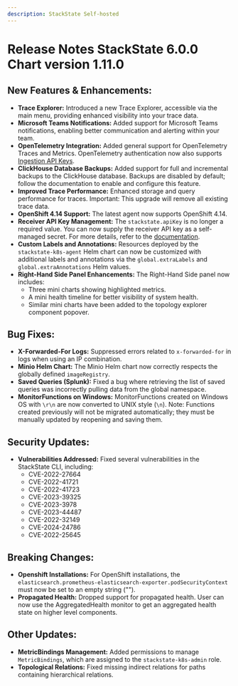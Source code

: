 ```yaml
---
description: StackState Self-hosted
---
```


# Release Notes StackState 6.0.0 Chart version 1.11.0

## New Features & Enhancements:

* <b>Trace Explorer:</b> Introduced a new Trace Explorer, accessible via the main menu,
providing enhanced visibility into your trace data.
* <b>Microsoft Teams Notifications:</b> Added support for Microsoft Teams notifications,
enabling better communication and alerting within your team.
* <b>OpenTelemetry Integration:</b> Added general support for OpenTelemetry Traces and
Metrics. OpenTelemetry authentication now also supports [Ingestion API Keys](../../use/security/k8s-ingestion-api-keys.md).
* <b>ClickHouse Database Backups:</b> Added support for full and incremental backups to the
ClickHouse database. Backups are disabled by default; follow the documentation to
enable and configure this feature.
* <b>Improved Trace Performance:</b> Enhanced storage and query performance for traces.
Important: This upgrade will remove all existing trace data.
* <b>OpenShift 4.14 Support:</b> The latest agent now supports OpenShift 4.14.
* <b>Receiver API Key Management:</b> The `stackstate.apiKey` is no longer a required
value. You can now supply the receiver API key as a self-managed secret. For more
details, refer to the [documentation](../agent/k8s-custom-secrets-setup.md).
* <b>Custom Labels and Annotations:</b> Resources deployed by the
`stackstate-k8s-agent` Helm chart can now be customized with additional labels and
annotations via the `global.extraLabels` and `global.extraAnnotations` Helm
values.
* <b>Right-Hand Side Panel Enhancements:</b> The Right-Hand Side panel now includes:
  * Three mini charts showing highlighted metrics.
  * A mini health timeline for better visibility of system health.
  * Similar mini charts have been added to the topology explorer component
  popover.

## Bug Fixes:

* <b>X-Forwarded-For Logs:</b> Suppressed errors related to `x-forwarded-for` in logs when
using an IP combination.
* <b>Minio Helm Chart:</b> The Minio Helm chart now correctly respects the globally defined
`imageRegistry`.
* <b>Saved Queries (Splunk):</b> Fixed a bug where retrieving the list of saved queries was
incorrectly pulling data from the global namespace.
* <b>MonitorFunctions on Windows:</b> MonitorFunctions created on Windows OS with `\r\n`
are now converted to UNIX style (`\n`). Note: Functions created previously will not be
migrated automatically; they must be manually updated by reopening and saving them.

## Security Updates:
 
* <b>Vulnerabilities Addressed:</b> Fixed several vulnerabilities in the StackState CLI,
including:
  * CVE-2022-27664
  * CVE-2022-41721
  * CVE-2022-41723
  * CVE-2023-39325
  * CVE-2023-3978
  * CVE-2023-44487
  * CVE-2022-32149
  * CVE-2024-24786
  * CVE-2022-25645
  
## Breaking Changes:

* <b>Openshift Installations:</b> For OpenShift installations, the
`elasticsearch.prometheus-elasticsearch-exporter.podSecurityContext`
must now be set to an empty string ("").
* <b>Propagated Health:</b> Dropped support for propagated health. User can now use the
AggregatedHealth monitor to get an aggregated health state on higher level
components.

## Other Updates:

* <b>MetricBindings Management:</b> Added permissions to manage `MetricBindings`,
which are assigned to the `stackstate-k8s-admin` role.
* <b>Topological Relations:</b> Fixed missing indirect relations for paths containing hierarchical
relations.